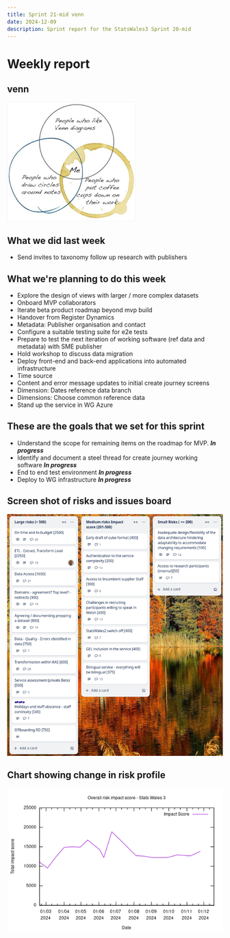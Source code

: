 ```yaml
---
title: Sprint 21-mid venn 
date: 2024-12-09
description: Sprint report for the StatsWales3 Sprint 20-mid 
---
```


Weekly report
=============

venn
------------------------------

![venn](venn2.png)

What we did last week
------------------------

- Send invites to taxonomy follow up research with publishers

What we're planning to do this week
-----------------------------------

- Explore the design of views with larger / more complex datasets
- Onboard MVP collaborators
- Iterate beta product roadmap beyond  mvp build
- Handover from Register Dynamics
- Metadata: Publisher organisation and contact
- Configure a suitable testing suite for e2e tests
- Prepare to test the next iteration of working software (ref data and metadata) with SME publisher
- Hold workshop to discuss data migration
- Deploy front-end and back-end applications into automated infrastructure
- Time source
- Content and error message updates to initial create journey screens
- Dimension: Dates reference data branch
- Dimensions: Choose common reference data
- Stand up the service in WG Azure

These are the goals that we set for this sprint
-----------------------------------------------

- Understand the scope for remaining items on the roadmap for MVP. <span class="badge bg-info">_**In progress**_</span>
- Identify and document a steel thread for create journey working software <span class="badge bg-info">_**In progress**_</span>
- End to end test environment <span class="badge bg-info">_**In progress**_</span>
- Deploy to WG infrastructure <span class="badge bg-info">_**In progress**_</span>

Screen shot of risks and issues board
-------------------------------------

![Screenshot of risks and issues board](RisksBoard20241125.png)

Chart showing change in risk profile
------------------------------------

![Chart showing change in risk profile](riskImpactScore20241125.png)

